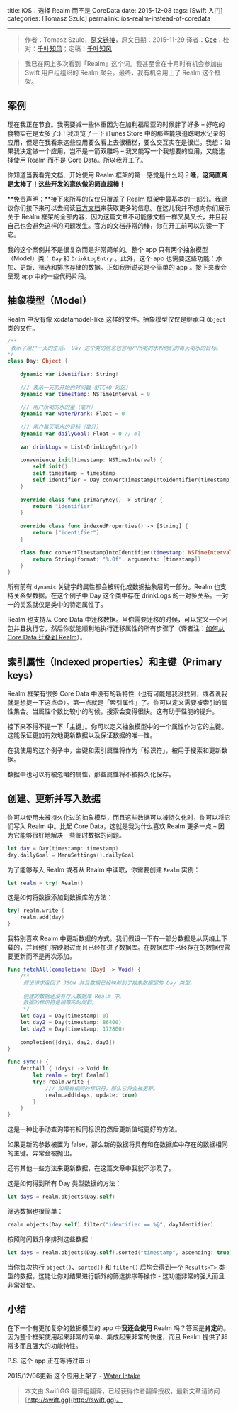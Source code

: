 title: iOS：选择 Realm 而不是 CoreData
date: 2015-12-08
tags: [Swift 入门]
categories: [Tomasz Szulc]
permalink: ios-realm-instead-of-coredata

---
> 作者：Tomasz Szulc，[原文链接](http://szulctomasz.com/ios-realm-instead-of-coredata/)，原文日期：2015-11-29
> 译者：[Cee](https://github.com/Cee)；校对：[千叶知风](http://weibo.com/xiaoxxiao)；定稿：[千叶知风](http://weibo.com/xiaoxxiao)
  








<!--此处开始正文-->

> 我已在网上多次看到「Realm」这个词。我甚至曾在十月时有机会参加由 Swift 用户组组织的 Realm 聚会。最终，我有机会用上了 Realm 这个框架。

<!--more-->

## 案例

现在我正在节食。我需要减一些体重因为在加利福尼亚的时候胖了好多 – 好吃的食物实在是太多了:)！我浏览了一下 iTunes Store 中的那些能够追踪喝水记录的应用，但是在我看来这些应用要么看上去很糟糕，要么交互实在是很烂。我想：如果我决定做一个应用，岂不是一箭双雕吗 – 我又能写一个我想要的应用，又能选择使用 Realm 而不是 Core Data。所以我开工了。

你知道当我看完文档、开始使用 Realm 框架的第一感觉是什么吗？**哇，这简直真是太棒了！这些开发的家伙做的简直超棒！**

**免责声明：**接下来所写的仅仅只覆盖了 Realm 框架中最基本的一部分。我建议你们接下来可以去阅读[官方文档](https://realm.io/docs/swift/latest/)来获取更多的信息。在这儿我并不想向你们展示关于 Realm 框架的全部内容，因为这篇文章不可能像文档一样又臭又长，并且我自己也会避免这样的问题发生。官方的文档非常的棒，你在开工前可以先读一下它。

我的这个案例并不是很复杂而是非常简单的。整个 app 只有两个抽象模型（Model）类： `Day` 和 `DrinkLogEntry` 。此外，这个 app 也需要这些功能：添加、更新、筛选和排序存储的数据。正如我所说这是个简单的 app 。接下来我会呈现 app 中的一些代码片段。

## 抽象模型（Model）

Realm 中没有像 xcdatamodel-like 这样的文件。抽象模型仅仅是继承自 `Object` 类的文件。

```swift
/**
 表示了用户一天的生活。 Day 这个类的信息包含用户所喝的水和他们的每天喝水的目标。
*/
class Day: Object {
    
    dynamic var identifier: String!
    
    /// 表示一天的开始的时间戳（UTC+0 时区）
    dynamic var timestamp: NSTimeInterval = 0
    
    /// 用户所喝的水的量（毫升）
    dynamic var waterDrank: Float = 0
    
    /// 用户每天喝水的目标（毫升）
    dynamic var dailyGoal: Float = 0 // ml
    
    var drinkLogs = List<DrinkLogEntry>()
    
    convenience init(timestamp: NSTimeInterval) {
        self.init()
        self.timestamp = timestamp
        self.identifier = Day.convertTimestampIntoIdentifier(timestamp)
    }
    
    override class func primaryKey() -> String? {
        return "identifier"
    }
    
    override class func indexedProperties() -> [String] {
        return ["identifier"]
    }
    
    class func convertTimestampIntoIdentifier(timestamp: NSTimeInterval) -> String {
        return String(format: "%.0f", arguments: [timestamp])
    }
}
```

所有前有 `dynamic` 关键字的属性都会被转化成数据抽象层的一部分。Realm 也支持关系型数据。在这个例子中 Day 这个类中存在 drinkLogs 的一对多关系。一对一的关系就仅是类中的特定属性了。

Realm 也支持从 Core Data 中迁移数据。当你需要迁移的时候，可以定义一个闭包并且执行它，然后你就能顺利地执行迁移属性的所有步骤了（译者注：[如何从 Core Data 迁移到 Realm](https://realm.io/news/migrating-from-core-data-to-realm/)）。

## 索引属性（Indexed properties）和主键（Primary keys）

Realm 框架有很多 Core Data 中没有的新特性（也有可能是我没找到，或者说我就是想提一下这点😊）。第一点就是「索引属性」了。你可以定义需要被索引的属性集合。当属性个数比较小的时候，搜索会变得很快。这有助于性能的提升。

接下来不得不提一下「主键」。你可以定义抽象模型中的一个属性作为它的主键。这能保证更加有效地更新数据以及保证数据的唯一性。

在我使用的这个例子中，主键和索引属性将作为「标识符」，被用于搜索和更新数据。

数据中也可以有被忽略的属性，那些属性将不被持久化保存。

## 创建、更新并写入数据

你可以使用未被持久化过的抽象模型，而且这些数据可以被持久化时，你可以将它们写入 Realm 中。比起 Core Data，这就是我为什么喜欢 Realm 更多一点 – 因为它能够很好地解决一些临时数据的问题。

```swift
let day = Day(timestamp: timestamp)
day.dailyGoal = MenuSettings().dailyGoal
```

为了能够写入 Realm 或者从 Realm 中读取，你需要创建 `Realm` 实例：

```swift
let realm = try! Realm()
```

这是如何将数据添加到数据库的方法：

```swift
try! realm.write {
    realm.add(day)
}
```

我特别喜欢 Realm 中更新数据的方式。我们假设一下有一部分数据是从网络上下载的，并且他们被映射过而且已经加进了数据库。在数据库中已经存在的数据仅需要更新而不是再次添加。

```swift
func fetchAll(completion: [Day] -> Void) {
    /**
     假设请求返回了 JSON 并且数据已经映射到了抽象数据层的 Day 类型。
          
     创建的数据还没有存入数据库 Realm 中。
     数据的标识符是相等的时间戳。
     */
    let day1 = Day(timestamp: 0)
    let day2 = Day(timestamp: 86400)
    let day3 = Day(timestamp: 172800)
    
    completion([day1, day2, day3])
}
 
func sync() {
    fetchAll { (days) -> Void in
        let realm = try! Realm()
        try! realm.write {
            /// 如果有相同的标识符，那么它将会被更新。
            realm.add(days, update: true)
        }
    }
}
```

这是一种比手动查询带有相同标识符然后更新值域更好的方法。

如果更新的参数被置为 false，那么新的数据将具有和在数据库中存在的数据相同的主键。异常会被抛出。

还有其他一些方法来更新数据，在这篇文章中我就不涉及了。

这是如何得到所有 Day 类型数据的方法：

```swift
let days = realm.objects(Day.self)
```

筛选数据也很简单：

```swift
realm.objects(Day.self).filter("identifier == %@", dayIdentifier)
```

按照时间戳升序排列这些数据：

```swift
let days = realm.objects(Day.self).sorted("timestamp", ascending: true)
```

当你每次执行 `object()`、`sorted()` 和 `filter()` 后均会得到一个 `Results<T>` 类型的数据。这能让你对结果进行额外的筛选排序等操作 - 这功能非常的强大而且非常好使。

## 小结

在下一个有更加复杂的数据模型的 app 中**我还会使用** Realm 吗？答案是**肯定**的。因为整个框架使用起来非常的简单、集成起来非常的快速，而且 Realm 提供了非常多而且强大的功能特性。

P.S. 这个 app 正在等待过审 :)

2015/12/06更新
这个应用上架了 - [Water Intake](https://itunes.apple.com/pl/app/water-intake-drink-more-water/id1062053347?mt=8)
> 本文由 SwiftGG 翻译组翻译，已经获得作者翻译授权，最新文章请访问 [http://swift.gg](http://swift.gg)。
